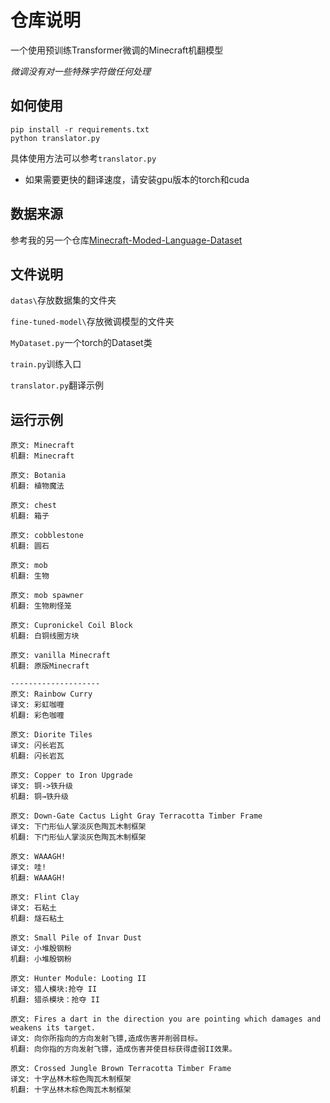 # 仓库说明

一个使用预训练Transformer微调的Minecraft机翻模型

*微调没有对一些特殊字符做任何处理*

## 如何使用

```
pip install -r requirements.txt
python translator.py
```

具体使用方法可以参考`translator.py`

- 如果需要更快的翻译速度，请安装gpu版本的torch和cuda

## 数据来源

参考我的另一个仓库[Minecraft-Moded-Language-Dataset](https://github.com/zigerZZZ/Minecraft-Moded-Language-Dataset)

## 文件说明

`datas\`存放数据集的文件夹

`fine-tuned-model\`存放微调模型的文件夹

`MyDataset.py`一个torch的Dataset类

`train.py`训练入口

`translator.py`翻译示例

## 运行示例
```
原文: Minecraft
机翻: Minecraft

原文: Botania
机翻: 植物魔法

原文: chest
机翻: 箱子

原文: cobblestone
机翻: 圆石

原文: mob
机翻: 生物

原文: mob spawner
机翻: 生物刷怪笼

原文: Cupronickel Coil Block
机翻: 白铜线圈方块

原文: vanilla Minecraft
机翻: 原版Minecraft

--------------------
原文: Rainbow Curry
译文: 彩虹咖喱
机翻: 彩色咖喱

原文: Diorite Tiles
译文: 闪长岩瓦
机翻: 闪长岩瓦

原文: Copper to Iron Upgrade
译文: 铜->铁升级
机翻: 铜→铁升级

原文: Down-Gate Cactus Light Gray Terracotta Timber Frame
译文: 下门形仙人掌淡灰色陶瓦木制框架
机翻: 下门形仙人掌淡灰色陶瓦木制框架

原文: WAAAGH!
译文: 哇!
机翻: WAAAGH!

原文: Flint Clay
译文: 石粘土
机翻: 燧石粘土

原文: Small Pile of Invar Dust
译文: 小堆殷钢粉
机翻: 小堆殷钢粉

原文: Hunter Module: Looting II
译文: 猎人模块:抢夺 II
机翻: 猎杀模块：抢夺 II

原文: Fires a dart in the direction you are pointing which damages and weakens its target.
译文: 向你所指向的方向发射飞镖,造成伤害并削弱目标。
机翻: 向你指的方向发射飞镖，造成伤害并使目标获得虚弱II效果。

原文: Crossed Jungle Brown Terracotta Timber Frame
译文: 十字丛林木棕色陶瓦木制框架
机翻: 十字丛林木棕色陶瓦木制框架
```